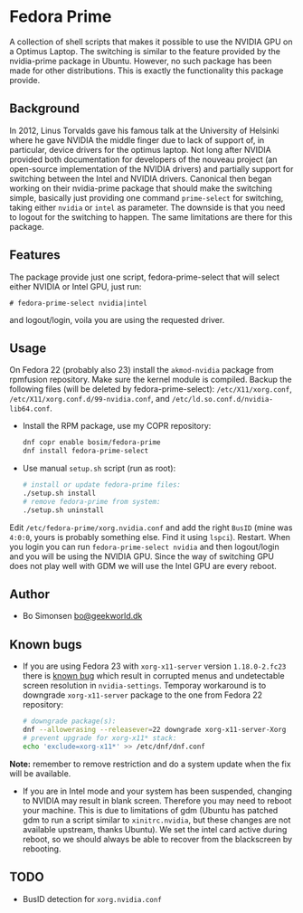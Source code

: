 Fedora Prime
============

A collection of shell scripts that makes it possible to use the NVIDIA GPU on a Optimus Laptop. The switching
is similar to the feature provided by the nvidia-prime package in Ubuntu. However, no such package has been
made for other distributions. This is exactly the functionality this package provide.

Background
----------

In 2012, Linus Torvalds gave his famous talk at the University of Helsinki where he gave NVIDIA the middle finger
due to lack of support of, in particular, device drivers for the optimus laptop. Not long after NVIDIA provided
both documentation for developers of the nouveau project (an open-source implementation of the NVIDIA drivers)
and partially support for switching between the Intel and NVIDIA drivers. Canonical then began working on their
nvidia-prime package that should make the switching simple, basically just providing one command `prime-select`
for switching, taking either `nvidia` or `intel` as parameter. The downside is that you need to logout for the
switching to happen. The same limitations are there for this package.

Features
--------

The package provide just one script, fedora-prime-select that will select either NVIDIA or Intel GPU, just run:

    # fedora-prime-select nvidia|intel

and logout/login, voila you are using the requested driver.

Usage
-----

On Fedora 22 (probably also 23) install the `akmod-nvidia` package from rpmfusion repository. Make sure the
kernel module is compiled. Backup the following files (will be deleted by fedora-prime-select): `/etc/X11/xorg.conf`,
`/etc/X11/xorg.conf.d/99-nvidia.conf`, and `/etc/ld.so.conf.d/nvidia-lib64.conf`.

* Install the RPM package, use my COPR repository:

  ```sh
  dnf copr enable bosim/fedora-prime
  dnf install fedora-prime-select
  ```

* Use manual `setup.sh` script (run as root):

  ```sh
  # install or update fedora-prime files:
  ./setup.sh install
  # remove fedora-prime from system:
  ./setup.sh uninstall
  ```

Edit `/etc/fedora-prime/xorg.nvidia.conf` and add the right `BusID` (mine was `4:0:0`, yours is probably something
else. Find it using `lspci`). Restart. When you login you can run `fedora-prime-select nvidia` and then logout/login
and you will be using the NVIDIA GPU. Since the way of switching GPU does not play well with GDM we will use the
Intel GPU are every reboot.


Author
------

* Bo Simonsen <bo@geekworld.dk>

Known bugs
----------

* If you are using Fedora 23 with `xorg-x11-server` version `1.18.0-2.fc23` there is [known bug](https://bugs.freedesktop.org/show_bug.cgi?id=92313) which result in corrupted menus and undetectable screen resolution in `nvidia-settings`. Temporay workaround is to downgrade `xorg-x11-server` package to the one from Fedora 22 repository:
  ```sh
  # downgrade package(s):
  dnf --allowerasing --releasever=22 downgrade xorg-x11-server-Xorg
  # prevent upgrade for xorg-x11* stack:
  echo 'exclude=xorg-x11*' >> /etc/dnf/dnf.conf
  ```
**Note:** remember to remove restriction and do a system update when the fix will be available.

* If you are in Intel mode and your system has been suspended, changing to NVIDIA may result in blank screen. Therefore
you may need to reboot your machine. This is due to limitations of gdm (Ubuntu has patched gdm to run a script similar to
`xinitrc.nvidia`, but these changes are not available upstream, thanks Ubuntu). We set the intel card active during reboot,
so we should always be able to recover from the blackscreen by rebooting.

TODO
----

* BusID detection for `xorg.nvidia.conf`
